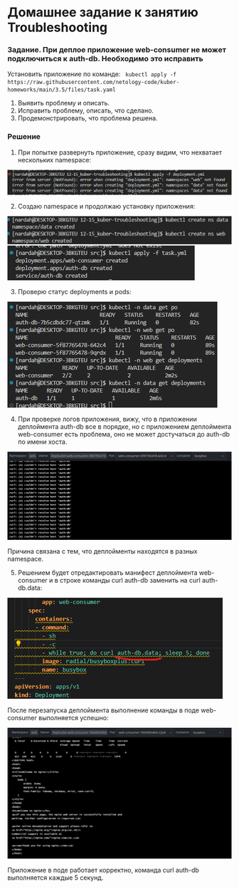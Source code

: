 # Домашнее задание к занятию Troubleshooting

### Задание. При деплое приложение web-consumer не может подключиться к auth-db. Необходимо это исправить
Установить приложение по команде:
    ``` 
    kubectl apply -f https://raw.githubusercontent.com/netology-code/kuber-homeworks/main/3.5/files/task.yaml
    ```
  1. Выявить проблему и описать.
  2. Исправить проблему, описать, что сделано.
  3. Продемонстрировать, что проблема решена.

### Решение

1. При попытке развернуть приложение, сразу видим, что нехватает нескольких namespace:

![Image alt](https://github.com/gemeral68/devops_netology/blob/main/micros-homeworks/12-15_kuber-troubleshooting/img/1.png)

2. Создаю namespace и продолжаю установку приложения:

![Image alt](https://github.com/gemeral68/devops_netology/blob/main/micros-homeworks/12-15_kuber-troubleshooting/img/2.png)
![Image alt](https://github.com/gemeral68/devops_netology/blob/main/micros-homeworks/12-15_kuber-troubleshooting/img/3.png)

3. Проверю статус deployments и pods:

![Image alt](https://github.com/gemeral68/devops_netology/blob/main/micros-homeworks/12-15_kuber-troubleshooting/img/4.png) 

4. При проверке логов приложения, вижу, что в приложении деплоймента auth-db все в порядке, но с приложением деплоймента web-consumer есть проблема, оно не может достучаться до auth-db по имени хоста.

![Image alt](https://github.com/gemeral68/devops_netology/blob/main/micros-homeworks/12-15_kuber-troubleshooting/img/5.png) 

Причина связана с тем, что деплойменты находятся в разных namespace.

5. Решением будет отредактировать манифест деплоймента web-consumer и в строке команды curl auth-db заменить на curl auth-db.data:

![Image alt](https://github.com/gemeral68/devops_netology/blob/main/micros-homeworks/12-15_kuber-troubleshooting/img/6.png) 

После перезапуска деплоймента выполнение команды в поде web-consumer выполняется успешно:

![Image alt](https://github.com/gemeral68/devops_netology/blob/main/micros-homeworks/12-15_kuber-troubleshooting/img/7.png) 

Приложение в поде работает корректно, команда curl auth-db выполняется каждые 5 секунд.